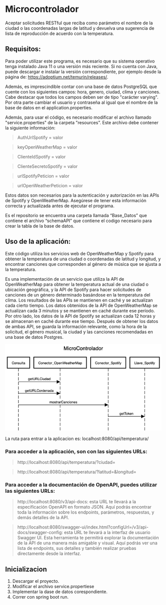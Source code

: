# Microcontrolador
Aceptar solicitudes RESTful que reciba como parámetro el nombre de la ciudad o las coordenadas largas de latitud y devuelva una sugerencia de lista de reproducción de acuerdo con la temperatura.


## Requisitos:
Para poder utilizar este programa, es necesario que su sistema operativo tenga instalado Java 11 o una versión más reciente. Si no cuenta con Java, puede descargar e instalar la versión correspondiente, por ejemplo desde la página de: https://adoptium.net/temurin/releases/.

Además, es imprescindible contar con una base de datos PostgreSQL que cuente con los siguientes campos: hora, genero, ciudad, clima y canciones. Cabe destacar que todos los campos deben ser de tipo "carácter varying". Por otra parte cambiar el usuario y contraseña al igual que el nombre de la base de datos  en el application.properties.

Además, para usar el código, es necesario modificar el archivo llamado "service.properties" de la carpeta "resources". Este archivo debe contener la siguiente información:
>AuthUrlSpotify = valor

>keyOpenWeatherMap = valor

>ClienteIdSpotify = valor

>ClienteSecretoSpotify = valor

>urlSpotifyPeticion = valor

>urlOpenWeatherPeticion = valor

Estos datos son necesarios para la autenticación y autorización en las APIs de Spotify y OpenWeatherMap. Asegúrese de tener esta información correcta y actualizada antes de ejecutar el programa.

Es el repositorio se encuentra una carpeta llamada “Base_Datos” que contiene  el archivo “schemaAPI” que contiene el codigo necesario para crear la tabla de la base de datos.

## Uso de la aplicación: 
Este código utiliza los servicios web de OpenWeatherMap y Spotify para obtener la temperatura de una ciudad o coordenadas de latitud y longitud,
y encontrar canciones que corresponden al género de música que se ajusta a la temperatura.

Es una implementación de un servicio que utiliza la API de OpenWeatherMap para obtener la temperatura actual de una ciudad o ubicación geográfica, 
y la API de Spotify para hacer solicitudes de canciones de un género determinado basándose en la temperatura del clima. Los resultados de las APIs
se mantienen en caché y se actualizan cada cierto tiempo. Los datos obtenidos de la API de OpenWeatherMap se actualizan cada 3 minutos y se 
mantienen en caché durante ese período. Por otro lado, los datos de la API de Spotify se actualizan cada 12 horas y se almacenan en caché durante ese 
tiempo. Después de obtener los datos de ambas API, se guarda la información relevante, como la hora de la solicitud, el género musical, la ciudad y 
las canciones recomendadas en una base de datos Postgres.

<img src="https://github.com/EdwinC27/Microcontrolador/blob/main/diagramaSecuencia.png">

La ruta para entrar a la aplicacion es:    localhost:8080/api/temperatura/

### Para acceder a la aplicación, son con las siguientes URLs:

> http://localhost:8080/api/temperatura/?ciudad=

> http://localhost:8080/api/temperatura/?latitud=&longitud=

### Para acceder a la documentación de OpenAPI, puedes utilizar las siguientes URLs:

>http://localhost:8080/v3/api-docs: esta URL te llevará a la especificación OpenAPI en formato JSON. Aquí podrás encontrar toda la información sobre los endpoints, parámetros, respuestas, y demás detalles de la API.

>http://localhost:8080/swagger-ui/index.html?configUrl=/v3/api-docs/swagger-config: esta URL te llevará a la interfaz de usuario Swagger UI. Esta herramienta te permitirá explorar la documentación de la API de una manera más amigable y visual. Aquí podrás ver una lista de endpoints, sus detalles y también realizar pruebas directamente desde la interfaz.


## Inicializacion
1. Descargar el proyecto. 
2. Modificar el archivo service.propertiese 
3. Implementar la dase de datos corespondiente.
4. Correr con spring boot run.
